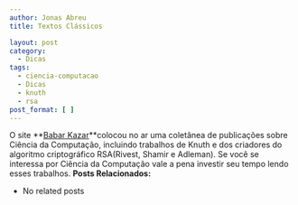 ```yaml
---
author: Jonas Abreu
title: Textos Clássicos

layout: post
category:
  - Dicas
tags:
  - ciencia-computacao
  - Dicas
  - knuth
  - rsa
post_format: [ ]
---
```

O site **[Babar Kazar][1]**colocou no ar uma coletânea de publicações sobre Ciência da Computação, incluindo trabalhos de Knuth e dos criadores do algoritmo criptográfico RSA(Rivest, Shamir e Adleman). Se você se interessa por Ciência da Computação vale a pena investir seu tempo lendo esses trabalhos. 
**Posts Relacionados:** 
*   No related posts












 [1]: http://www.zafar.se/bkz/Articles/ClassicCompScienceTexts






